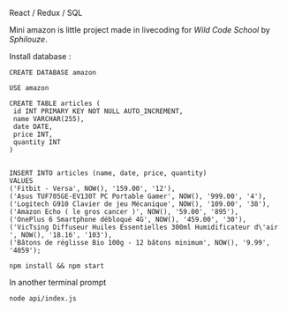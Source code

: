 
React / Redux / SQL

Mini amazon is little project made in livecoding for *Wild Code School* by *Sphilouze*.

Install database :
```
CREATE DATABASE amazon

USE amazon

CREATE TABLE articles (
 id INT PRIMARY KEY NOT NULL AUTO_INCREMENT,
 name VARCHAR(255),
 date DATE,
 price INT,
 quantity INT
)


INSERT INTO articles (name, date, price, quantity)
VALUES
('Fitbit - Versa', NOW(), '159.00', '12'),
('Asus TUF705GE-EV130T PC Portable Gamer', NOW(), '999.00', '4'),
('Logitech G910 Clavier de jeu Mécanique', NOW(), '109.00', '38'),
('Amazon Echo ( le gros cancer )', NOW(), '59.00', '895'),
('OnePlus 6 Smartphone débloqué 4G', NOW(), '459.00', '30'),
('VicTsing Diffuseur Huiles Essentielles 300ml Humidificateur d\'air ', NOW(), '18.16', '103'),
('Bâtons de réglisse Bio 100g - 12 bâtons minimum', NOW(), '9.99', '4059');
```

```
npm install && npm start
```

In another terminal prompt 

```
node api/index.js
```
